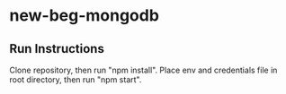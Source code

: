 # new-beg-mongodb
## Run Instructions
Clone repository, then run "npm install". Place env and credentials file in root directory, then run "npm start".
